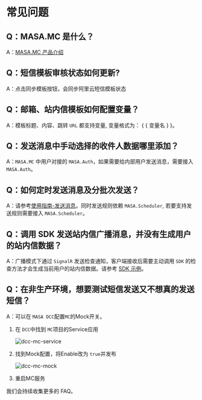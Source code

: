 # 常见问题

## Q：MASA.MC 是什么？

A：[MASA.MC 产品介绍](stack/mc/introduce)

## Q：短信模板审核状态如何更新?

A：点击同步模板按钮，会同步阿里云短信模板状态

## Q：邮箱、站内信模板如何配置变量？

A：模板标题、内容、跳转 `URL` 都支持变量, 变量格式为： \{ \{ 变量名 \} \}。

## Q：发送消息中手动选择的收件人数据哪里添加？

A：`MASA.MC` 中用户对接的 `MASA.Auth`，如果需要给内部用户发送消息，需要接入 `MASA.Auth`。

## Q：如何定时发送消息及分批次发送？

A：请参考[使用指南-发送消息](stack/mc/use-guide/send-message)。同时发送规则依赖 `MASA.Scheduler`, 若要支持发送规则需要接入 `MASA.Scheduler`。

## Q：调用 SDK 发送站内信广播消息，并没有生成用户的站内信数据？

A：广播模式下通过 `SignalR` 发送检查通知，客户端接收后需要主动调用 `SDK` 的检查方法才会生成当前用户的站内信数据。请参考 [SDK 示例](stack/mc/sdk-instance)。

## Q：在非生产环境，想要测试短信发送又不想真的发送短信？

A：可以在 `MASA DCC`配置`MC`的Mock开关。

1. 在 `DCC`中找到 `MC`项目的Service应用

   ![dcc-mc-service](https://cdn.masastack.com/stack/doc/mc/dcc-mc-service.png)

2. 找到Mock配置，将Enable改为 `true`并发布

   ![dcc-mc-mock](https://cdn.masastack.com/stack/doc/mc/dcc-mc-mock.png)

3. 重启MC服务

我们会持续收集更多的 FAQ。

